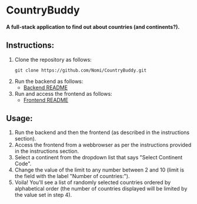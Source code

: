 # CountryBuddy
#### A full-stack application to find out about countries (and continents?).

## Instructions:
1. Clone the repository as follows:
     ```console
     git clone https://github.com/Nomi/CountryBuddy.git
     ```
3. Run the backend as follows:
    - [Backend README](https://github.com/Nomi/CountryBuddy/blob/master/backend/readme.md)
4. Run and access the frontend as follows:
    - [Frontend README](https://github.com/Nomi/CountryBuddy/blob/master/frontend/readme.md)

## Usage:
1. Run the backend and then the frontend (as described in the instructions section).
2. Access the frontend from a webbrowser as per the instructions provided in the instructions section.
3. Select a continent from the dropdown list that says "Select Continent Code".
4. Change the value of the limit to any number between 2 and 10 (limit is the field with the label "Number of countries:").
5. Voila! You'll see a list of randomly selected countries ordered by alphabetical order (the number of countries displayed will be limited by the value set in step 4).
